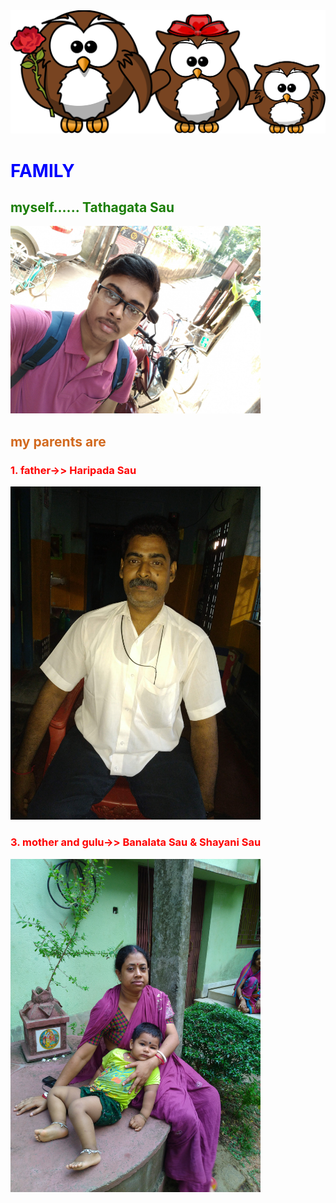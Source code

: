 <html>
<head>  <title>  FAMILY </title>   
<link rel="stylesheet" href="s1.css">
</head>
<body>
    

    
<img src="owl-158418.svg" hight="200" width="1500"> 
<h1 style="color:blue;">FAMILY </h1>
<h2 style="color:rgb(26, 126, 6);"> myself...... Tathagata Sau</h2> 
<p><a href="tathagata.html"> <img src="IMG_20181021_094113.jpg" hight="500" width="400"> </a></p>

<h2 style="color:chocolate;"> my parents are </h2>
<h3 style="color:red;"> 1. father->> Haripada Sau  </h3>
<p><img src="Haripada.jpg" hight="500" width="400"> </p>
<h3 style="color:red;> 2. mother->> Banalata Sau </h3>
<p><img src="Bana.jpg" hight="500" width="400"></p>
<h3 style="color:red;"> 3. mother and gulu->> Banalata Sau & Shayani Sau </h3>
<p><img src="banalata.jpg" hight="500" width="400"> </p>

</body>




</html>
